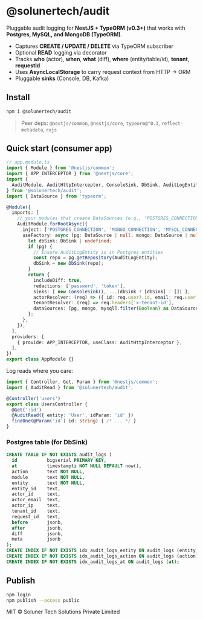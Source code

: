 
# @solunertech/audit

Pluggable audit logging for **NestJS + TypeORM (v0.3+)** that works with **Postgres, MySQL, and MongoDB (TypeORM)**.

- Captures **CREATE / UPDATE / DELETE** via TypeORM subscriber
- Optional **READ** logging via decorator
- Tracks **who** (actor), **when**, **what** (diff), **where** (entity/table/id), **tenant**, **requestId**
- Uses **AsyncLocalStorage** to carry request context from HTTP → ORM
- Pluggable **sinks** (Console, DB, Kafka)

## Install

```bash
npm i @solunertech/audit
```

> Peer deps: `@nestjs/common`, `@nestjs/core`, `typeorm@^0.3`, `reflect-metadata`, `rxjs`

## Quick start (consumer app)

```ts
// app.module.ts
import { Module } from '@nestjs/common';
import { APP_INTERCEPTOR } from '@nestjs/core';
import {
  AuditModule, AuditHttpInterceptor, ConsoleSink, DbSink, AuditLogEntity
} from '@solunertech/audit';
import { DataSource } from 'typeorm';

@Module({
  imports: [
    // your modules that create DataSources (e.g., 'POSTGRES_CONNECTION', 'MONGO_CONNECTION', 'MYSQL_CONNECTION')
    AuditModule.forRootAsync({
      inject: ['POSTGRES_CONNECTION', 'MONGO_CONNECTION', 'MYSQL_CONNECTION'],
      useFactory: async (pg: DataSource | null, mongo: DataSource | null, mysql: DataSource | null) => {
        let dbSink: DbSink | undefined;
        if (pg) {
          // Ensure AuditLogEntity is in Postgres entities
          const repo = pg.getRepository(AuditLogEntity);
          dbSink = new DbSink(repo);
        }
        return {
          includeDiff: true,
          redactions: ['password', 'token'],
          sinks: [ new ConsoleSink(), ...(dbSink ? [dbSink] : []) ],
          actorResolver: (req) => ({ id: req.user?.id, email: req.user?.email, ip: req.ip }),
          tenantResolver: (req) => req.headers['x-tenant-id'],
          dataSources: [pg, mongo, mysql].filter(Boolean) as DataSource[],
        };
      },
    }),
  ],
  providers: [
    { provide: APP_INTERCEPTOR, useClass: AuditHttpInterceptor },
  ],
})
export class AppModule {}
```

Log reads where you care:

```ts
import { Controller, Get, Param } from '@nestjs/common';
import { AuditRead } from '@solunertech/audit';

@Controller('users')
export class UsersController {
  @Get(':id')
  @AuditRead({ entity: 'User', idParam: 'id' })
  findOne(@Param('id') id: string) { /* ... */ }
}
```

### Postgres table (for DbSink)

```sql
CREATE TABLE IF NOT EXISTS audit_logs (
  id           bigserial PRIMARY KEY,
  at           timestamptz NOT NULL DEFAULT now(),
  action       text NOT NULL,
  module       text NOT NULL,
  entity       text NOT NULL,
  entity_id    text,
  actor_id     text,
  actor_email  text,
  actor_ip     text,
  tenant_id    text,
  request_id   text,
  before       jsonb,
  after        jsonb,
  diff         jsonb,
  meta         jsonb
);
CREATE INDEX IF NOT EXISTS idx_audit_logs_entity ON audit_logs (entity, entity_id);
CREATE INDEX IF NOT EXISTS idx_audit_logs_action ON audit_logs (action);
CREATE INDEX IF NOT EXISTS idx_audit_logs_at ON audit_logs (at);
```

## Publish

```bash
npm login
npm publish --access public
```

MIT © Soluner Tech Solutions Private Limited
